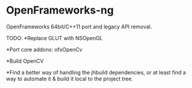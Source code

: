 OpenFrameworks-ng
=================

OpenFrameworks 64bit/C++11 port and legacy API removal.

TODO:
*Replace GLUT with NSOpenGL

*Port core addons:
	ofxOpenCv

*Build OpenCV

*Find a better way of handling the jhbuild dependencies, or at least find a way to automate it & build it local to the project tree.